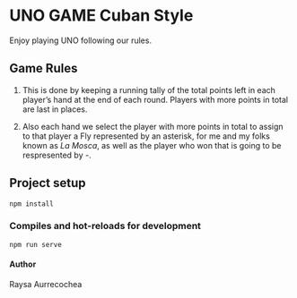# UNO GAME Cuban Style

Enjoy playing UNO following our rules.

## Game Rules

1. This is done by keeping a running tally of the total points left in each player’s hand at the end of each round. Players with more points in total are last in places.

2. Also each hand we select the player with more points in total to assign to that player a Fly represented by an asterisk, for me and my folks known as _La Mosca_, as well as the player who won that is going to be respresented by _-_.

## Project setup

```
npm install
```

### Compiles and hot-reloads for development

```
npm run serve
```

#### Author

Raysa Aurrecochea
